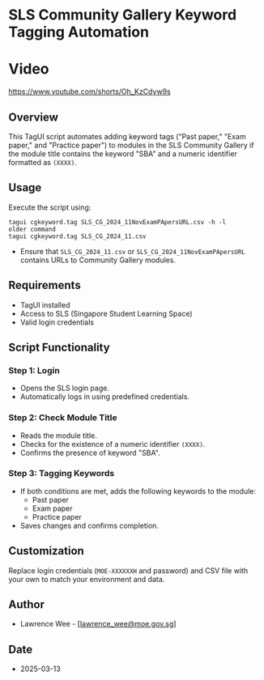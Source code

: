 # SLS Community Gallery Keyword Tagging Automation

# Video
https://www.youtube.com/shorts/Oh_KzCdyw9s

## Overview

This TagUI script automates adding keyword tags ("Past paper," "Exam paper," and "Practice paper") to modules in the SLS Community Gallery if the module title contains the keyword "SBA" and a numeric identifier formatted as `(XXXX)`.

## Usage

Execute the script using:

```shell
tagui cgkeyword.tag SLS_CG_2024_11NovExamPApersURL.csv -h -l
older command
tagui cgkeyword.tag SLS_CG_2024_11.csv
```

- Ensure that `SLS_CG_2024_11.csv` or `SLS_CG_2024_11NovExamPApersURL` contains URLs to Community Gallery modules.

## Requirements

- TagUI installed
- Access to SLS (Singapore Student Learning Space)
- Valid login credentials

## Script Functionality

### Step 1: Login
- Opens the SLS login page.
- Automatically logs in using predefined credentials.

### Step 2: Check Module Title
- Reads the module title.
- Checks for the existence of a numeric identifier `(XXXX)`.
- Confirms the presence of keyword "SBA".

### Step 3: Tagging Keywords
- If both conditions are met, adds the following keywords to the module:
  - Past paper
  - Exam paper
  - Practice paper
- Saves changes and confirms completion.

## Customization

Replace login credentials (`MOE-XXXXXXH` and password) and CSV file with your own to match your environment and data.

## Author
- Lawrence Wee - [lawrence_wee@moe.gov.sg]

## Date
- 2025-03-13


